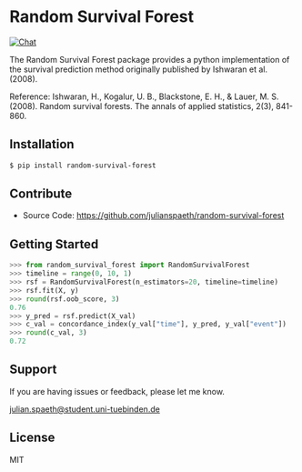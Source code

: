 # Random Survival Forest

[![Chat](https://badges.gitter.im/Join%20Chat.svg)](https://gitter.im/random-survival-forest/community)

The Random Survival Forest package provides a python implementation of the survival prediction method originally published by Ishwaran et al. (2008).

Reference: 
Ishwaran, H., Kogalur, U. B., Blackstone, E. H., & Lauer, M. S. (2008). 
Random survival forests. 
The annals of applied statistics, 2(3), 841-860.

## Installation
```sh
$ pip install random-survival-forest
```

## Contribute

- Source Code: https://github.com/julianspaeth/random-survival-forest

## Getting Started

```python
>>> from random_survival_forest import RandomSurvivalForest
>>> timeline = range(0, 10, 1)
>>> rsf = RandomSurvivalForest(n_estimators=20, timeline=timeline)
>>> rsf.fit(X, y)
>>> round(rsf.oob_score, 3)
0.76
>>> y_pred = rsf.predict(X_val)
>>> c_val = concordance_index(y_val["time"], y_pred, y_val["event"])
>>> round(c_val, 3)
0.72
```

## Support

If you are having issues or feedback, please let me know.

julian.spaeth@student.uni-tuebinden.de

## License
MIT
